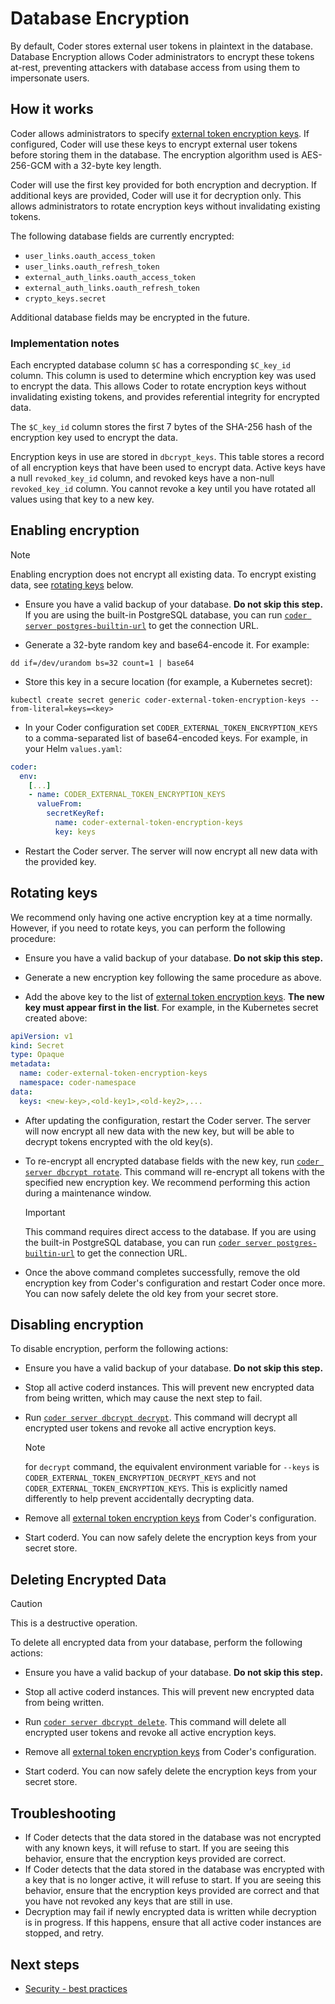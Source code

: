 # Database Encryption

By default, Coder stores external user tokens in plaintext in the database.
Database Encryption allows Coder administrators to encrypt these tokens at-rest,
preventing attackers with database access from using them to impersonate users.

## How it works

Coder allows administrators to specify
[external token encryption keys](../../reference/cli/server.md#--external-token-encryption-keys).
If configured, Coder will use these keys to encrypt external user tokens before
storing them in the database. The encryption algorithm used is AES-256-GCM with
a 32-byte key length.

Coder will use the first key provided for both encryption and decryption. If
additional keys are provided, Coder will use it for decryption only. This allows
administrators to rotate encryption keys without invalidating existing tokens.

The following database fields are currently encrypted:

- `user_links.oauth_access_token`
- `user_links.oauth_refresh_token`
- `external_auth_links.oauth_access_token`
- `external_auth_links.oauth_refresh_token`
- `crypto_keys.secret`

Additional database fields may be encrypted in the future.

### Implementation notes

Each encrypted database column `$C` has a corresponding
`$C_key_id` column. This column is used to determine which encryption key was
used to encrypt the data. This allows Coder to rotate encryption keys without
invalidating existing tokens, and provides referential integrity for encrypted
data.

The `$C_key_id` column stores the first 7 bytes of the SHA-256 hash of the
encryption key used to encrypt the data.

Encryption keys in use are stored in `dbcrypt_keys`. This table stores a
record of all encryption keys that have been used to encrypt data. Active keys
have a null `revoked_key_id` column, and revoked keys have a non-null
`revoked_key_id` column. You cannot revoke a key until you have rotated all
values using that key to a new key.

## Enabling encryption

> [!NOTE]
> Enabling encryption does not encrypt all existing data. To encrypt
> existing data, see [rotating keys](#rotating-keys) below.

- Ensure you have a valid backup of your database. **Do not skip this step.** If
  you are using the built-in PostgreSQL database, you can run
  [`coder server postgres-builtin-url`](../../reference/cli/server_postgres-builtin-url.md)
  to get the connection URL.

- Generate a 32-byte random key and base64-encode it. For example:

```shell
dd if=/dev/urandom bs=32 count=1 | base64
```

- Store this key in a secure location (for example, a Kubernetes secret):

```shell
kubectl create secret generic coder-external-token-encryption-keys --from-literal=keys=<key>
```

- In your Coder configuration set `CODER_EXTERNAL_TOKEN_ENCRYPTION_KEYS` to a
  comma-separated list of base64-encoded keys. For example, in your Helm
  `values.yaml`:

```yaml
coder:
  env:
    [...]
    - name: CODER_EXTERNAL_TOKEN_ENCRYPTION_KEYS
      valueFrom:
        secretKeyRef:
          name: coder-external-token-encryption-keys
          key: keys
```

- Restart the Coder server. The server will now encrypt all new data with the
  provided key.

## Rotating keys

We recommend only having one active encryption key at a time normally. However,
if you need to rotate keys, you can perform the following procedure:

- Ensure you have a valid backup of your database. **Do not skip this step.**

- Generate a new encryption key following the same procedure as above.

- Add the above key to the list of
  [external token encryption keys](../../reference/cli/server.md#--external-token-encryption-keys).
  **The new key must appear first in the list**. For example, in the Kubernetes
  secret created above:

```yaml
apiVersion: v1
kind: Secret
type: Opaque
metadata:
  name: coder-external-token-encryption-keys
  namespace: coder-namespace
data:
  keys: <new-key>,<old-key1>,<old-key2>,...
```

- After updating the configuration, restart the Coder server. The server will
  now encrypt all new data with the new key, but will be able to decrypt tokens
  encrypted with the old key(s).

- To re-encrypt all encrypted database fields with the new key, run
  [`coder server dbcrypt rotate`](../../reference/cli/server_dbcrypt_rotate.md).
  This command will re-encrypt all tokens with the specified new encryption key.
  We recommend performing this action during a maintenance window.

  > [!IMPORTANT]
  > This command requires direct access to the database. If you are using
  > the built-in PostgreSQL database, you can run
  > [`coder server postgres-builtin-url`](../../reference/cli/server_postgres-builtin-url.md)
  > to get the connection URL.

- Once the above command completes successfully, remove the old encryption key
  from Coder's configuration and restart Coder once more. You can now safely
  delete the old key from your secret store.

## Disabling encryption

To disable encryption, perform the following actions:

- Ensure you have a valid backup of your database. **Do not skip this step.**

- Stop all active coderd instances. This will prevent new encrypted data from
  being written, which may cause the next step to fail.

- Run
  [`coder server dbcrypt decrypt`](../../reference/cli/server_dbcrypt_decrypt.md).
  This command will decrypt all encrypted user tokens and revoke all active
  encryption keys.

  > [!NOTE]
  > for `decrypt` command, the equivalent environment variable for
  > `--keys` is `CODER_EXTERNAL_TOKEN_ENCRYPTION_DECRYPT_KEYS` and not
  > `CODER_EXTERNAL_TOKEN_ENCRYPTION_KEYS`. This is explicitly named differently
  > to help prevent accidentally decrypting data.

- Remove all
  [external token encryption keys](../../reference/cli/server.md#--external-token-encryption-keys)
  from Coder's configuration.

- Start coderd. You can now safely delete the encryption keys from your secret
  store.

## Deleting Encrypted Data

> [!CAUTION]
> This is a destructive operation.

To delete all encrypted data from your database, perform the following actions:

- Ensure you have a valid backup of your database. **Do not skip this step.**

- Stop all active coderd instances. This will prevent new encrypted data from
  being written.

- Run
  [`coder server dbcrypt delete`](../../reference/cli/server_dbcrypt_delete.md).
  This command will delete all encrypted user tokens and revoke all active
  encryption keys.

- Remove all
  [external token encryption keys](../../reference/cli/server.md#--external-token-encryption-keys)
  from Coder's configuration.

- Start coderd. You can now safely delete the encryption keys from your secret
  store.

## Troubleshooting

- If Coder detects that the data stored in the database was not encrypted with
  any known keys, it will refuse to start. If you are seeing this behavior,
  ensure that the encryption keys provided are correct.
- If Coder detects that the data stored in the database was encrypted with a key
  that is no longer active, it will refuse to start. If you are seeing this
  behavior, ensure that the encryption keys provided are correct and that you
  have not revoked any keys that are still in use.
- Decryption may fail if newly encrypted data is written while decryption is in
  progress. If this happens, ensure that all active coder instances are stopped,
  and retry.

## Next steps

- [Security - best practices](../../tutorials/best-practices/security-best-practices.md)
